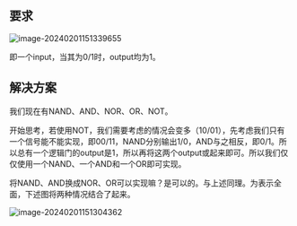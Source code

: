 ## 要求

![image-20240201151339655](C:\Users\Lenovo\AppData\Roaming\Typora\typora-user-images\image-20240201151339655.png)

即一个input，当其为0/1时，output均为1。

## 解决方案

我们现在有NAND、AND、NOR、OR、NOT。

开始思考，若使用NOT，我们需要考虑的情况会变多（10/01），先考虑我们只有一个信号能不能实现，即00/11，NAND分别输出1/0，AND与之相反，即0/1。所以总有一个逻辑门的output是1，所以再将这两个output或起来即可。所以我们仅仅使用一个NAND、一个AND和一个OR即可实现。

将NAND、AND换成NOR、OR可以实现嘛？是可以的。与上述同理。为表示全面，下述图将两种情况结合了起来。

![image-20240201151304362](C:\Users\Lenovo\AppData\Roaming\Typora\typora-user-images\image-20240201151304362.png)